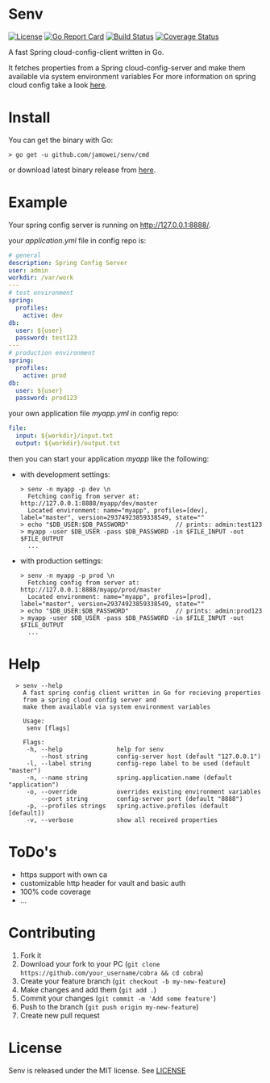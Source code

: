 # Senv

[![License](https://img.shields.io/badge/license-MIT-brightgreen.svg?style=flat-square)](https://github.com/jamowei/senv/blob/master/LICENSE)
[![Go Report Card](https://goreportcard.com/badge/github.com/jamowei/senv)](https://goreportcard.com/report/github.com/jamowei/senv)
[![Build Status](https://travis-ci.org/jamowei/senv.svg?branch=master)](https://travis-ci.org/jamowei/senv)
[![Coverage Status](https://coveralls.io/repos/github/jamowei/senv/badge.svg?branch=master)](https://coveralls.io/github/jamowei/senv?branch=master)

A fast Spring cloud-config-client written in Go.
 
It fetches properties from a Spring cloud-config-server
and make them available via system environment variables
For more information on spring cloud config take a look [here](https://cloud.spring.io/spring-cloud-config/).

# Install

You can get the binary with Go:

`> go get -u github.com/jamowei/senv/cmd`

or download latest binary release from [here](https://github.com/jamowei/senv/releases/latest).

# Example

Your spring config server is running on http://127.0.0.1:8888/.

your *application.yml* file in config repo is:
```yaml
# general
description: Spring Config Server
user: admin
workdir: /var/work
---
# test environment
spring:
  profiles:
    active: dev
db:
  user: ${user}
  password: test123
---
# production environment
spring:
  profiles:
    active: prod
db:
  user: ${user}
  password: prod123
```

your own application file *myapp.yml* in config repo:
```yaml
file:
  input: ${workdir}/input.txt
  output: ${workdir}/output.txt
```

then you can start your application *myapp* like the following:
* with development settings:
    ```
    > senv -n myapp -p dev \n
      Fetching config from server at: http://127.0.0.1:8888/myapp/dev/master
      Located environment: name="myapp", profiles=[dev], label="master", version=29374923859338549, state=""
    > echo "$DB_USER:$DB_PASSWORD"             // prints: admin:test123
    > myapp -user $DB_USER -pass $DB_PASSWORD -in $FILE_INPUT -out $FILE_OUTPUT
      ...
    ```
* with production settings:
    ```
    > senv -n myapp -p prod \n
      Fetching config from server at: http://127.0.0.1:8888/myapp/prod/master
      Located environment: name="myapp", profiles=[prod], label="master", version=29374923859338549, state=""
    > echo "$DB_USER:$DB_PASSWORD"             // prints: admin:prod123
    > myapp -user $DB_USER -pass $DB_PASSWORD -in $FILE_INPUT -out $FILE_OUTPUT
      ...
    ```
    
# Help

```
  > senv --help 
    A fast spring config client written in Go for recieving properties
    from a spring cloud config server and
    make them available via system environment variables
    
    Usage:
     senv [flags]
    
    Flags:
     -h, --help               help for senv
         --host string        config-server host (default "127.0.0.1")
     -l, --label string       config-repo label to be used (default "master")
     -n, --name string        spring.application.name (default "application")
     -o, --override           overrides existing environment variables
         --port string        config-server port (default "8888")
     -p, --profiles strings   spring.active.profiles (default [default])
     -v, --verbose            show all received properties
```
# ToDo's

* https support with own ca
* customizable http header for vault and basic auth
* 100% code coverage
* ...

# Contributing

1. Fork it
2. Download your fork to your PC (`git clone https://github.com/your_username/cobra && cd cobra`)
3. Create your feature branch (`git checkout -b my-new-feature`)
4. Make changes and add them (`git add .`)
5. Commit your changes (`git commit -m 'Add some feature'`)
6. Push to the branch (`git push origin my-new-feature`)
7. Create new pull request

# License

Senv is released under the MIT license. See [LICENSE](https://github.com/jamowei/senv/blob/master/LICENSE)